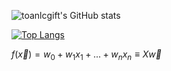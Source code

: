 ![toanlcgift's GitHub stats](https://toanlcgift.vercel.app/api?username=toanlcgift&hide=issues&show_icons=true)

[![Top Langs](https://toanlcgift.vercel.app/api/top-langs/?username=toanlcgift&layout=compact&hide=javascript,html,css,lua,scss,typescript,vue,blade,php)](https://github.com/toanlcgift)

$f(\vec{x})=w_0+w_1x_1+...+w_nx_n\equiv X\vec{w}$
